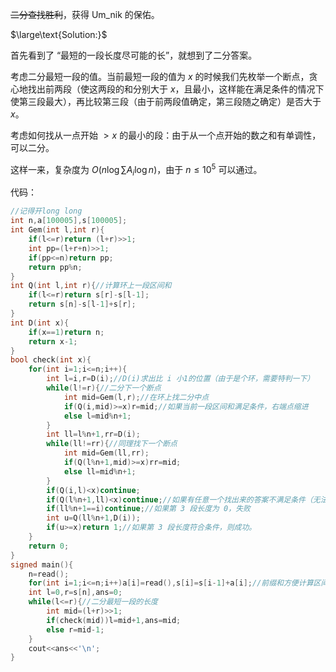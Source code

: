 ~~二分查找胜利~~，获得 Um_nik 的保佑。

$\large\text{Solution:}$

首先看到了 “最短的一段长度尽可能的长”，就想到了二分答案。

考虑二分最短一段的值。当前最短一段的值为 $x$ 的时候我们先枚举一个断点，贪心地找出前两段（使这两段的和分别大于 $x$，且最小，这样能在满足条件的情况下使第三段最大），再比较第三段（由于前两段值确定，第三段随之确定）是否大于 $x$。

考虑如何找从一点开始 $>x$ 的最小的段：由于从一个点开始的数之和有单调性，可以二分。

这样一来，复杂度为 $O(n\log \sum{A_i}\log n)$，由于 $n\le10^5$ 可以通过。

代码：
```cpp
//记得开long long
int n,a[100005],s[100005];
int Gem(int l,int r){
	if(l<=r)return (l+r)>>1;
	int pp=(l+r+n)>>1;
	if(pp<=n)return pp;
	return pp%n;
}
int Q(int l,int r){//计算环上一段区间和
	if(l<=r)return s[r]-s[l-1];
	return s[n]-s[l-1]+s[r]; 
}
int D(int x){
	if(x==1)return n;
	return x-1;
}
bool check(int x){
	for(int i=1;i<=n;i++){
		int l=i,r=D(i);//D(i)求出比 i 小1的位置（由于是个环，需要特判一下）
		while(l!=r){//二分下一个断点
			int mid=Gem(l,r);//在环上找二分中点
			if(Q(i,mid)>=x)r=mid;//如果当前一段区间和满足条件，右端点缩进
			else l=mid%n+1;
		}
		int ll=l%n+1,rr=D(i);
		while(ll!=rr){//同理找下一个断点
			int mid=Gem(ll,rr);
			if(Q(l%n+1,mid)>=x)rr=mid;
			else ll=mid%n+1;
		}
		if(Q(i,l)<x)continue;
		if(Q(l%n+1,ll)<x)continue;//如果有任意一个找出来的答案不满足条件（无法找到），则失败，找下一个断点
		if(ll%n+1==i)continue;//如果第 3 段长度为 0，失败
		int u=Q(ll%n+1,D(i));
		if(u>=x)return 1;//如果第 3 段长度符合条件，则成功。
	}
	return 0;
}
signed main(){
	n=read();
	for(int i=1;i<=n;i++)a[i]=read(),s[i]=s[i-1]+a[i];//前缀和方便计算区间和
	int l=0,r=s[n],ans=0;
	while(l<=r){//二分最短一段的长度
		int mid=(l+r)>>1;
		if(check(mid))l=mid+1,ans=mid;
		else r=mid-1;
	}
	cout<<ans<<'\n';
}

```
